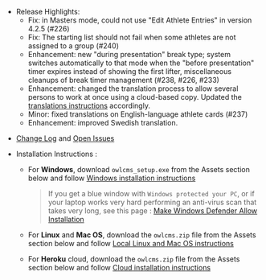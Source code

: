 * Release Highlights: 
  * Fix: in Masters mode, could not use "Edit Athlete Entries" in version 4.2.5 (#226)
  * Fix: The starting list should not fail when some athletes are not assigned to a group (#240)
  * Enhancement: new "during presentation" break type; system switches automatically to that mode when the "before presentation" timer expires instead of showing the first lifter, miscellaneous cleanups of break timer management (#238, #226, #233) 
  * Enhancement: changed the translation process to allow several persons to work at once using a cloud-based copy. Updated the [translations instructions](https://jflamy.github.io/owlcms4/#/Translation) accordingly.
  * Minor: fixed translations on English-language athlete cards (#237)
  * Enhancement: improved Swedish translation.
- [Change Log](https://github.com/jflamy/owlcms4/issues?q=is%3Aissue+is%3Aclosed+sort%3Aupdated-desc) and [Open Issues](https://github.com/jflamy/owlcms4/projects/1)

- Installation Instructions :
  - For **Windows**, download `owlcms_setup.exe` from the Assets section below and follow [Windows installation instructions](https://jflamy.github.io/owlcms4/#/LocalWindowsSetup.md) 
    
    > If you get a blue window with `Windows protected your PC`, or if your laptop works very hard performing an anti-virus scan that takes very long, see this page : [Make Windows Defender Allow Installation](https://jflamy.github.io/owlcms4/#/DefenderOff)
  - For **Linux** and **Mac OS**, download the `owlcms.zip` file from the Assets section below and follow [Local Linux and Mac OS instructions](https://jflamy.github.io/owlcms4/#/LocalLinuxMacSetup.md) 
  - For **Heroku** cloud, download the `owlcms.zip` file from the Assets section below and follow [Cloud installation instructions](https://jflamy.github.io/owlcms4/#/Heroku.md)
